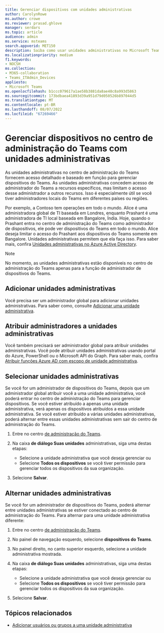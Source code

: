 ```yaml
---
title: Gerenciar dispositivos com unidades administrativas
author: CarolynRowe
ms.author: crowe
ms.reviewer: prasad.ghlove
manager: serdars
ms.topic: article
audience: admin
ms.service: msteams
search.appverid: MET150
description: Saiba como usar unidades administrativas no Microsoft Teams
ms.localizationpriority: medium
f1.keywords:
- NOCSH
ms.collection:
- M365-collaboration
- Teams_ITAdmin_Devices
appliesto:
- Microsoft Teams
ms.openlocfilehash: b1ccc079617a1ae58b3881da8ae48c8a993d5863
ms.sourcegitcommit: 173bdbaea41893d39a951d79d050526b897044d5
ms.translationtype: MT
ms.contentlocale: pt-BR
ms.lasthandoff: 08/07/2022
ms.locfileid: "67269466"
---
```

# <a name="manage-devices-in-the-teams-admin-center-with-administrative-units"></a>Gerenciar dispositivos no centro de administração do Teams com unidades administrativas

As unidades administrativas no centro de administração do Teams fornecem acesso detalhado e baseado em função para gerenciar dispositivos do Teams. As unidades administrativas concedem acesso de administrador do Teams a recursos específicos, mas limitam o acesso desse administrador a outros recursos. Isso é especialmente útil se você tiver administradores locais do Teams em diferentes países ou regiões.

Por exemplo, a Contoso tem operações em todo o mundo. Alice é uma administradora global de TI baseada em Londres, enquanto Prashant é uma administradora de TI local baseada em Bangalore, Índia. Hoje, quando o Prashant entra no centro de administração do Teams como administrador de dispositivos, ele pode ver dispositivos do Teams em todo o mundo. Alice deseja limitar o acesso do Prashant aos dispositivos do Teams somente em Bangalore. Unidades administrativas permitem que ela faça isso. Para saber mais, confira [Unidades administrativas no Azure Active Directory](/azure/active-directory/roles/administrative-units).

> [!NOTE]
> No momento, as unidades administrativas estão disponíveis no centro de administração do Teams apenas para a função de administrador de dispositivos do Teams.

## <a name="add-administrative-units"></a>Adicionar unidades administrativas

Você precisa ser um administrador global para adicionar unidades administrativas. Para saber como, consulte [Adicionar uma unidade administrativa](/azure/active-directory/roles/admin-units-manage#add-an-administrative-unit).

## <a name="assign-admins-to-administrative-units"></a>Atribuir administradores a unidades administrativas

Você também precisará ser administrador global para atribuir unidades administrativas. Você pode atribuir unidades administrativas usando portal do Azure, PowerShell ou o Microsoft API do Graph. Para saber mais, confira [Atribuir funções Azure AD com escopo de unidade administrativa](/azure/active-directory/roles/admin-units-assign-roles).

## <a name="select-administrative-units"></a>Selecionar unidades administrativas

Se você for um administrador de dispositivos do Teams, depois que um administrador global atribuir você a uma unidade administrativa, você poderá entrar no centro de administração do Teams para gerenciar dispositivos. Se você estiver atribuído a apenas uma unidade administrativa, verá apenas os dispositivos atribuídos a essa unidade administrativa. Se você estiver atribuído a várias unidades administrativas, poderá alternar entre essas unidades administrativas sem sair do centro de administração do Teams. 

1. Entre no centro [de administração do Teams](https://go.microsoft.com/fwlink/p/?linkid=2024339).

2. Na caixa **de diálogo Suas unidades** administrativas, siga uma destas etapas:
    - Selecione a unidade administrativa que você deseja gerenciar ou 
    - Selecione **Todos os dispositivos** se você tiver permissão para gerenciar todos os dispositivos da sua organização.

3. Selecione **Salvar**.

## <a name="switch-administrative-units"></a>Alternar unidades administrativas

Se você for um administrador de dispositivos do Teams, poderá alternar entre unidades administrativas se estiver conectado ao centro de administração do Teams. Para alternar para uma unidade administrativa diferente:

1. Entre no centro [de administração do Teams](https://go.microsoft.com/fwlink/p/?linkid=2024339).

2. No painel de navegação esquerdo, selecione **dispositivos do Teams**.

3. No painel direito, no canto superior esquerdo, selecione a unidade administrativa mostrada.

4. Na caixa **de diálogo Suas unidades** administrativas, siga uma destas etapas:
    - Selecione a unidade administrativa que você deseja gerenciar ou 
    - Selecione **Todos os dispositivos** se você tiver permissão para gerenciar todos os dispositivos da sua organização.

5. Selecione **Salvar**.

## <a name="related-topics"></a>Tópicos relacionados

- [Adicionar usuários ou grupos a uma unidade administrativa](/azure/active-directory/roles/admin-units-members-add)
